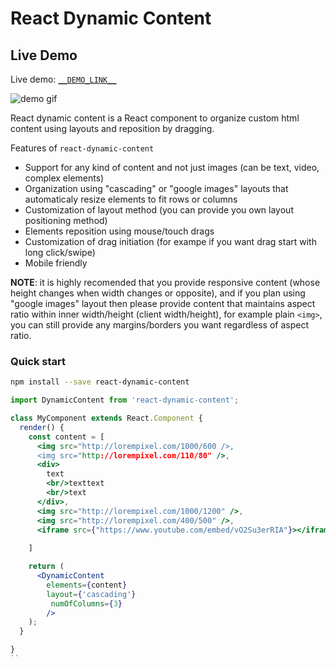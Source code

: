 React Dynamic Content
===================

## Live Demo
Live demo: [`__DEMO_LINK__`](__DEMO_LINK__)

![demo gif](__GIF_LINK__)

React dynamic content is a React component to organize custom html content using layouts and reposition by dragging.

Features of `react-dynamic-content`
* Support for any kind of content and not just images (can be text, video, complex elements)
* Organization using "cascading" or "google images" layouts that automaticaly resize elements to fit rows or columns
* Customization of layout method (you can provide you own layout positioning method)
* Elements reposition using mouse/touch drags
* Customization of drag initiation (for exampe if you want drag start with long click/swipe)
* Mobile friendly

**NOTE**: it is highly recomended that you provide responsive content (whose height changes when width changes or opposite), and if you plan using "google images" layout then please provide content that maintains aspect ratio within inner width/height (client width/height), for example plain `<img>`, you can still provide any margins/borders you want regardless of aspect ratio.

### Quick start

```bash
npm install --save react-dynamic-content
```

```jsx
import DynamicContent from 'react-dynamic-content';

class MyComponent extends React.Component {
  render() {
    const content = [
      <img src="http://lorempixel.com/1000/600 />,
      <img src="http://lorempixel.com/110/80" />,
      <div>
        text
        <br/>texttext
        <br/>text
      </div>,
      <img src="http://lorempixel.com/1000/1200" />,
      <img src="http://lorempixel.com/400/500" />,
      <iframe src={"https://www.youtube.com/embed/vO2Su3erRIA"}></iframe>
      
    ]

    return (
      <DynamicContent
        elements={content}
        layout={'cascading'}
         numOfColumns={3}
        />
    );
  }

}
``

